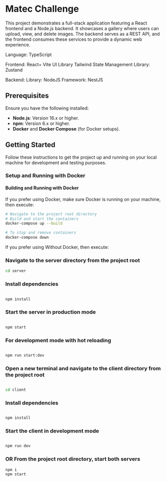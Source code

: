 # Matec Challenge

This project demonstrates a full-stack application featuring a React frontend and a Node.js backend. It showcases a gallery where users can upload, view, and delete images. The backend serves as a REST API, and the frontend consumes these services to provide a dynamic web experience.

Language: TypeScript

Frontend: React+ Vite
UI Library Tailwind
State Management Library: Zustand

Backend:
Library: NodeJS
Framework: NestJS


## Prerequisites

Ensure you have the following installed:
- **Node.js**: Version 16.x or higher.
- **npm**: Version 6.x or higher.
- **Docker** and **Docker Compose** (for Docker setups).

## Getting Started

Follow these instructions to get the project up and running on your local machine for development and testing purposes.

### Setup and Running with Docker

#### Building and Running with Docker
If you prefer using Docker, make sure Docker is running on your machine, then execute:

```bash
# Navigate to the project root directory
# Build and start the containers
docker-compose up --build

# To stop and remove containers
docker-compose down

```
If you prefer using Without Docker, then execute:

### Navigate to the server directory from the project root
```bash
cd server
```
### Install dependencies
```bash

npm install
```
### Start the server in production mode
```bash

npm start
```
### For development mode with hot reloading
```bash

npm run start:dev
```

### Open a new terminal and navigate to the client directory from the project root
```bash

cd client
```
### Install dependencies
```bash

npm install
```
### Start the client in development mode
```bash

npm run dev
```

### OR From the project root directory, start both servers
```bash
npm i
npm start
```